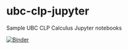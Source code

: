 # ubc-clp-jupyter
Sample UBC CLP Calculus Jupyter notebooks

[![Binder](https://mybinder.org/badge.svg)](https://mybinder.org/v2/gh/rbeezer/ubc-clp-jupyter.git/master)
